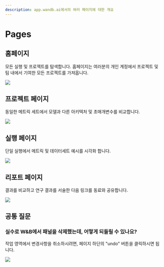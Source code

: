 ```yaml
---
description: app.wandb.ai에서의 여러 페이지에 대한 개요
---
```


# Pages

##  **홈페이지**

 모든 실행 및 프로젝트를 탐색합니다. 홈페이지는 여러분의 개인 계정에서 프로젝트 및 팀 내에서 기여한 모든 프로젝트를 가져옵니다.

![](../../.gitbook/assets/home-page.png)

##  **프로젝트 페이지**

동일한 메트릭 세트에서 모델과 다른 아키텍처 및 초매개변수를 비교합니다.

![](../../.gitbook/assets/project-page.png)

##  **실행 페이지**

 단일 실행에서 메트릭 및 데이터세트 예시를 시각화 합니다.

![](../../.gitbook/assets/screen-shot-2020-06-08-at-9.00.04-am.png)

##  **리포트 페이지**

결과를 비교하고 연구 결과를 서술한 다음 링크를 동료와 공유합니다.

![](../../.gitbook/assets/example-report-for-molecules.png)

##  **공통 질문**

### **실수로 W&B에서 패널을 삭제했는데, 어떻게 되돌릴 수 있나요?**

작업 영역에서 변경사항을 취소하시려면, 페이지 하단의 "undo" 버튼을 클릭하시면 됩니다.

![](../../.gitbook/assets/demo-how-to-undo-deleting-a-panel.gif)

